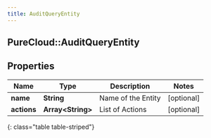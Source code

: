 ```yaml
---
title: AuditQueryEntity
---
```

## PureCloud::AuditQueryEntity

## Properties

|Name | Type | Description | Notes|
|------------ | ------------- | ------------- | -------------|
| **name** | **String** | Name of the Entity | [optional] |
| **actions** | **Array&lt;String&gt;** | List of Actions | [optional] |
{: class="table table-striped"}


